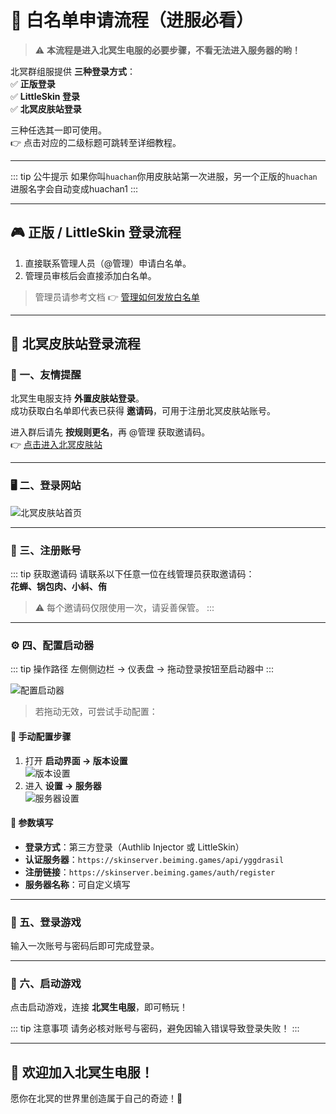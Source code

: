 # 🌊 **白名单申请流程（进服必看）**

> ⚠️ **本流程是进入北冥生电服的必要步骤，不看无法进入服务器的哟！**

北冥群组服提供 **三种登录方式**：  
✅ **正版登录**  
✅ **LittleSkin 登录**  
✅ **北冥皮肤站登录**  

三种任选其一即可使用。  
👉 点击对应的二级标题可跳转至详细教程。

---

::: tip 公牛提示
如果你叫`huachan`你用皮肤站第一次进服，另一个正版的`huachan`进服名字会自动变成huachan1
:::

---

## 🎮 **正版 / LittleSkin 登录流程**

1. 直接联系管理人员（@管理）申请白名单。  
2. 管理员审核后会直接添加白名单。  

> 管理员请参考文档 👉 [管理如何发放白名单](/2-生电群组服/2.4-玩家文档/2.432-白名单详解)

---

## 🧢 **北冥皮肤站登录流程**

### 🌈 一、友情提醒

北冥生电服支持 **外置皮肤站登录**。  
成功获取白名单即代表已获得 **邀请码**，可用于注册北冥皮肤站账号。  

进入群后请先 **按规则更名**，再 @管理 获取邀请码。  
👉 [点击进入北冥皮肤站](https://skinserver.beiming.games/)

---

### 🖥️ 二、登录网站

![北冥皮肤站首页](https://bu.dusays.com/2025/09/28/68d950b8bf9fa.webp)

---

### 🧾 三、注册账号

::: tip 获取邀请码
请联系以下任意一位在线管理员获取邀请码：  
**花蝉、锅包肉、小紏、侑**

> ⚠️ 每个邀请码仅限使用一次，请妥善保管。
> :::

---

### ⚙️ 四、配置启动器

::: tip 操作路径
左侧侧边栏 → 仪表盘 → 拖动登录按钮至启动器中
:::

![配置启动器](https://bu.dusays.com/2025/10/02/68de74cadd519.webp)

> 若拖动无效，可尝试手动配置：

#### 🧩 手动配置步骤
1. 打开 **启动界面 → 版本设置**  
   ![版本设置](https://bu.dusays.com/2025/10/02/68de74cadd519.webp)
2. 进入 **设置 → 服务器**  
   ![服务器设置](https://bu.dusays.com/2025/10/02/68de74ee80350.webp)

#### 🔗 参数填写
- **登录方式**：第三方登录（Authlib Injector 或 LittleSkin）  
- **认证服务器**：`https://skinserver.beiming.games/api/yggdrasil`  
- **注册链接**：`https://skinserver.beiming.games/auth/register`  
- **服务器名称**：可自定义填写  

---

### 🔑 五、登录游戏

输入一次账号与密码后即可完成登录。

---

### 🚀 六、启动游戏

点击启动游戏，连接 **北冥生电服**，即可畅玩！

::: tip 注意事项
请务必核对账号与密码，避免因输入错误导致登录失败！
:::

---

## 🎉 **欢迎加入北冥生电服！**

愿你在北冥的世界里创造属于自己的奇迹！🌈